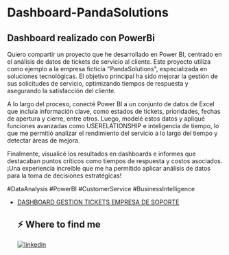 # Dashboard-PandaSolutions
<h2>Dashboard realizado  con PowerBi</h2>


Quiero compartir un proyecto que he desarrollado en Power BI, centrado en el análisis de datos de tickets de servicio al cliente. Este proyecto utiliza como ejemplo a la empresa ficticia "PandaSolutions", especializada en soluciones tecnológicas. El objetivo principal ha sido mejorar la gestión de sus solicitudes de servicio, optimizando tiempos de respuesta y asegurando la satisfacción del cliente.

A lo largo del proceso, conecté Power BI a un conjunto de datos de Excel que incluía información clave, como estados de tickets, prioridades, fechas de apertura y cierre, entre otros. Luego, modelé estos datos y apliqué funciones avanzadas como USERELATIONSHIP e inteligencia de tiempo, lo que me permitió analizar el rendimiento del servicio a lo largo del tiempo y detectar áreas de mejora.

Finalmente, visualicé los resultados en dashboards e informes que destacaban puntos críticos como tiempos de respuesta y costos asociados. ¡Una experiencia increíble que me ha permitido aplicar análisis de datos para la toma de decisiones estratégicas!

#DataAnalysis #PowerBI #CustomerService #BusinessIntelligence
<ul>
<li><a target="_blank" href="https://www.linkedin.com/feed/update/urn:li:ugcPost:7239236205320540162/">DASHBOARD GESTION TICKETS EMPRESA DE SOPORTE</a></li>

<h2>⚡️ Where to find me</h2>
<p><a target="_blank" href="https://www.linkedin.com/in/https://www.linkedin.com/in/patricialojozubeldia/" style="display: inline-block;"><img src="https://img.shields.io/badge/linkedin-logo?style=for-the-badge&logo=linkedin&logoColor=white&color=%230a77b6" alt="linkedin" /></a></p>
